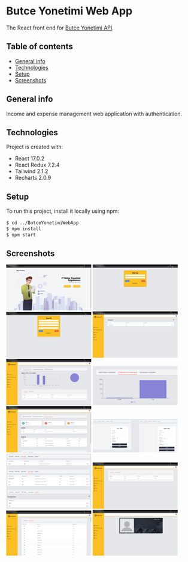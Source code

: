 # Butce Yonetimi Web App

The React front end for [Butce Yonetimi API](https://github.com/omerfarukbaysal/ButceYonetimiAPI).

## Table of contents
* [General info](#general-info)
* [Technologies](#technologies)
* [Setup](#setup)
* [Screenshots](#screenshots)

## General info
Income and expense management web application with authentication.
	
## Technologies
Project is created with:
* React 17.0.2
* React Redux 7.2.4
* Tailwind 2.1.2
* Recharts 2.0.9
	
## Setup
To run this project, install it locally using npm:

```
$ cd ../ButceYonetimiWebApp
$ npm install
$ npm start
```

## Screenshots
<img src="screenshots/1.jpg?raw=true" width="45%"></img> <img src="screenshots/2.jpg?raw=true" width="45%"></img> <img src="screenshots/3.jpg?raw=true" width="45%"></img> <img src="screenshots/4.jpg?raw=true" width="45%"></img><img src="screenshots/5.jpg?raw=true" width="45%"></img> <img src="screenshots/6.jpg?raw=true" width="45%"></img> <img src="screenshots/7.jpg?raw=true" width="45%"></img> <img src="screenshots/8.jpg?raw=true" width="45%"></img><img src="screenshots/9.jpg?raw=true" width="45%"></img> <img src="screenshots/10.jpg?raw=true" width="45%"></img> <img src="screenshots/11.jpg?raw=true" width="45%"></img> <img src="screenshots/12.jpg?raw=true" width="45%">
